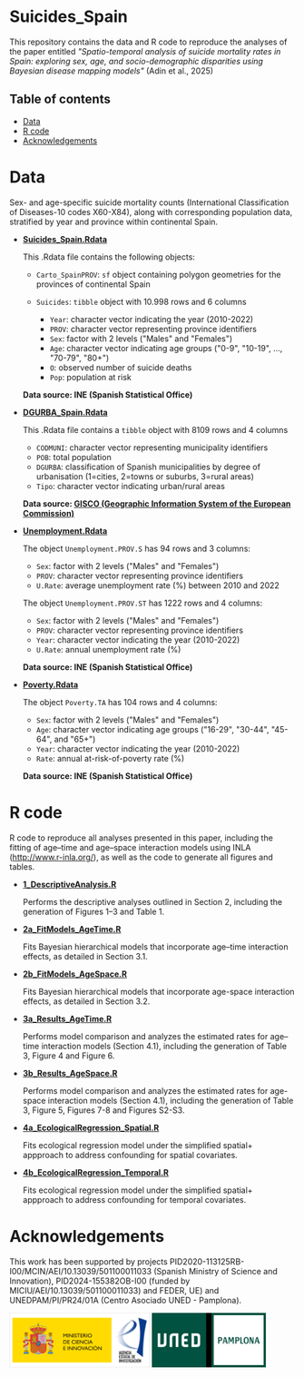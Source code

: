 # Suicides_Spain

This repository contains the data and R code to reproduce the analyses of the paper entitled *"Spatio-temporal analysis of suicide mortality rates in Spain: exploring sex, age, and socio-demographic disparities using Bayesian disease mapping models"* (Adin et al., 2025)

## Table of contents

-   [Data](#data)
-   [R code](#r-code)
-   [Acknowledgements](#Acknowledgements)


# Data

Sex- and age-specific suicide mortality counts (International Classification of Diseases-10 codes X60-X84), along with corresponding population data, stratified by year and province within continental Spain.

-   [**Suicides_Spain.Rdata**](https://github.com/spatialstatisticsupna/Suicides_Spain/blob/master/Data/Suicides_Spain.Rdata)

    This .Rdata file contains the following objects:

    -   `Carto_SpainPROV`: `sf` object containing polygon geometries for the provinces of continental Spain

    -   `Suicides`: `tibble` object with 10.998 rows and 6 columns

        -   `Year`: character vector indicating the year (2010-2022)
        -   `PROV`: character vector representing province identifiers
        -   `Sex`: factor with 2 levels ("Males" and "Females")
        -   `Age`: character vector indicating age groups ("0-9", "10-19", ..., "70-79", "80+")
        -   `O`: observed number of suicide deaths
        -   `Pop`: population at risk

    **Data source: INE (Spanish Statistical Office)**

-   [**DGURBA_Spain.Rdata**](https://github.com/spatialstatisticsupna/Suicides_Spain/blob/master/Data/DGURBA_Spain.Rdata)

    This .Rdata file contains a `tibble` object with 8109 rows and 4 columns

    -   `CODMUNI`: character vector representing municipality identifiers
    -   `POB`: total population
    -   `DGURBA`: classification of Spanish municipalities by degree of urbanisation (1=cities, 2=towns or suburbs, 3=rural areas)
    -   `Tipo`: character vector indicating urban/rural areas

    **Data source: [GISCO (Geographic Information System of the European Commission)](https://ec.europa.eu/eurostat/web/gisco/geodata/population-distribution/degree-urbanisation)**

-   [**Unemployment.Rdata**](https://github.com/spatialstatisticsupna/Suicides_Spain/blob/master/Data/Unemployment.Rdata)

    The object `Unemployment.PROV.S` has 94 rows and 3 columns:
    
    -   `Sex`: factor with 2 levels ("Males" and "Females")
    -   `PROV`: character vector representing province identifiers
    -   `U.Rate`: average unemployment rate (%) between 2010 and 2022
    
    The object `Unemployment.PROV.ST` has 1222 rows and 4 columns:
    
    -   `Sex`: factor with 2 levels ("Males" and "Females")
    -   `PROV`: character vector representing province identifiers
    -   `Year`: character vector indicating the year (2010-2022)
    -   `U.Rate`: annual unemployment rate (%)
    
    **Data source: INE (Spanish Statistical Office)**
    
-   [**Poverty.Rdata**](https://github.com/spatialstatisticsupna/Suicides_Spain/blob/master/Data/Poverty.Rdata)

    The object `Poverty.TA` has 104 rows and 4 columns:

    -   `Sex`: factor with 2 levels ("Males" and "Females")
    -   `Age`: character vector indicating age groups ("16-29", "30-44", "45-64", and "65+")
    -   `Year`: character vector indicating the year (2010-2022)
    -   `Rate`: annual at-risk-of-poverty rate (%)
    
    **Data source: INE (Spanish Statistical Office)**
    
    
# R code

R code to reproduce all analyses presented in this paper, including the fitting of age–time and age–space interaction models using INLA (<http://www.r-inla.org/>), as well as the code to generate all figures and tables.

-   [**1_DescriptiveAnalysis.R**](https://github.com/spatialstatisticsupna/Suicides_Spain/blob/master/Rcode/1_DescriptiveAnalysis.R)

    Performs the descriptive analyses outlined in Section 2, including the generation of Figures 1–3 and Table 1.

-   [**2a_FitModels_AgeTime.R**](https://github.com/spatialstatisticsupna/Suicides_Spain/blob/master/Rcode/2a_FitModels_AgeTime.R)

    Fits Bayesian hierarchical models that incorporate age–time interaction effects, as detailed in Section 3.1.

-   [**2b_FitModels_AgeSpace.R**](https://github.com/spatialstatisticsupna/Suicides_Spain/blob/master/Rcode/2b_FitModels_AgeSpace.R)

    Fits Bayesian hierarchical models that incorporate age-space interaction effects, as detailed in Section 3.2.

-   [**3a_Results_AgeTime.R**](https://github.com/spatialstatisticsupna/Suicides_Spain/blob/master/Rcode/3a_Results_AgeTime.R)

    Performs model comparison and analyzes the estimated rates for age–time interaction models (Section 4.1), including the generation of Table 3, Figure 4 and Figure 6.

-   [**3b_Results_AgeSpace.R**](https://github.com/spatialstatisticsupna/Suicides_Spain/blob/master/Rcode/3b_Results_AgeSpace.R)

    Performs model comparison and analyzes the estimated rates for age-space interaction models (Section 4.1), including the generation of Table 3, Figure 5, Figures 7-8 and Figures S2-S3.

-   [**4a_EcologicalRegression_Spatial.R**](https://github.com/spatialstatisticsupna/Suicides_Spain/blob/master/Rcode/4a_EcologicalRegression_Spatial.R)

    Fits ecological regression model under the simplified spatial+ appproach to address confounding for spatial covariates.

-   [**4b_EcologicalRegression_Temporal.R**](https://github.com/spatialstatisticsupna/Suicides_Spain/blob/master/Rcode/4b_EcologicalRegression_Temporal.R)

    Fits ecological regression model under the simplified spatial+ appproach to address confounding for temporal covariates.
    

# Acknowledgements

This work has been supported by projects PID2020-113125RB-I00/MCIN/AEI/10.13039/501100011033 (Spanish Ministry of Science and Innovation), PID2024-155382OB-I00 (funded by MICIU/AEI/10.13039/501100011033) and FEDER, UE) and UNEDPAM/PI/PR24/01A (Centro Asociado UNED - Pamplona).

<p float="left">
  <img src="https://github.com/spatialstatisticsupna/Suicides_Spain/blob/main/micin-aei.jpg" width="49%" />
  <img src="https://github.com/spatialstatisticsupna/Suicides_Spain/blob/main/UNED_Pamplona.jpg" width="40%" />
</p>

